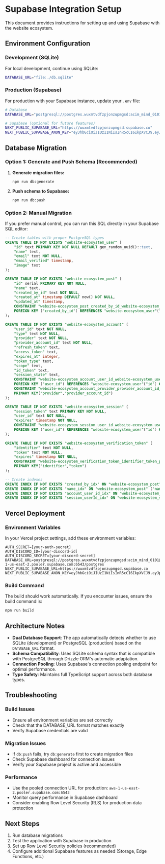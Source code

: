 # Supabase Integration Setup

This document provides instructions for setting up and using Supabase with the website ecosystem.

## Environment Configuration

### Development (SQLite)

For local development, continue using SQLite:

```bash
DATABASE_URL="file:./db.sqlite"
```

### Production (Supabase)

For production with your Supabase instance, update your `.env` file:

```bash
# Database
DATABASE_URL="postgresql://postgres.wuxmtvdfzpjonzupmgsd:acim_mind_0101@aws-1-us-east-2.pooler.supabase.com:6543/postgres"

# Supabase (optional for future features)
NEXT_PUBLIC_SUPABASE_URL="https://wuxmtvdfzpjonzupmgsd.supabase.co"
NEXT_PUBLIC_SUPABASE_ANON_KEY="eyJhbGciOiJIUzI1NiIsInR5cCI6IkpXVCJ9.eyJpc3MiOiJzdXBhYmFzZSIsInJlZiI6Ind1eG10dmRmenBqb256dXBtZ3NkIiwicm9sZSI6ImFub24iLCJpYXQiOjE3NTczNjM2NjIsImV4cCI6MjA3MjkzOTY2Mn0.uH4bWLJhyx3BJyc2Gz3MRhbA0b2hrOPWboIhAZJrJBc"
```

## Database Migration

### Option 1: Generate and Push Schema (Recommended)

1. **Generate migration files:**

   ```bash
   npm run db:generate
   ```

2. **Push schema to Supabase:**
   ```bash
   npm run db:push
   ```

### Option 2: Manual Migration

If you prefer manual control, you can run this SQL directly in your Supabase SQL editor:

```sql
-- Create tables with proper PostgreSQL types
CREATE TABLE IF NOT EXISTS "website-ecosystem_user" (
    "id" text PRIMARY KEY NOT NULL DEFAULT gen_random_uuid()::text,
    "name" text,
    "email" text NOT NULL,
    "email_verified" timestamp,
    "image" text
);

CREATE TABLE IF NOT EXISTS "website-ecosystem_post" (
    "id" serial PRIMARY KEY NOT NULL,
    "name" text,
    "created_by_id" text NOT NULL,
    "created_at" timestamp DEFAULT now() NOT NULL,
    "updated_at" timestamp,
    CONSTRAINT "website-ecosystem_post_created_by_id_website-ecosystem_user_id_fk"
    FOREIGN KEY ("created_by_id") REFERENCES "website-ecosystem_user"("id") ON DELETE NO ACTION ON UPDATE NO ACTION
);

CREATE TABLE IF NOT EXISTS "website-ecosystem_account" (
    "user_id" text NOT NULL,
    "type" text NOT NULL,
    "provider" text NOT NULL,
    "provider_account_id" text NOT NULL,
    "refresh_token" text,
    "access_token" text,
    "expires_at" integer,
    "token_type" text,
    "scope" text,
    "id_token" text,
    "session_state" text,
    CONSTRAINT "website-ecosystem_account_user_id_website-ecosystem_user_id_fk"
    FOREIGN KEY ("user_id") REFERENCES "website-ecosystem_user"("id") ON DELETE NO ACTION ON UPDATE NO ACTION,
    CONSTRAINT "website-ecosystem_account_provider_provider_account_id_pk"
    PRIMARY KEY("provider","provider_account_id")
);

CREATE TABLE IF NOT EXISTS "website-ecosystem_session" (
    "session_token" text PRIMARY KEY NOT NULL,
    "user_id" text NOT NULL,
    "expires" timestamp NOT NULL,
    CONSTRAINT "website-ecosystem_session_user_id_website-ecosystem_user_id_fk"
    FOREIGN KEY ("user_id") REFERENCES "website-ecosystem_user"("id") ON DELETE NO ACTION ON UPDATE NO ACTION
);

CREATE TABLE IF NOT EXISTS "website-ecosystem_verification_token" (
    "identifier" text NOT NULL,
    "token" text NOT NULL,
    "expires" timestamp NOT NULL,
    CONSTRAINT "website-ecosystem_verification_token_identifier_token_pk"
    PRIMARY KEY("identifier","token")
);

-- Create indexes
CREATE INDEX IF NOT EXISTS "created_by_idx" ON "website-ecosystem_post" ("created_by_id");
CREATE INDEX IF NOT EXISTS "name_idx" ON "website-ecosystem_post" ("name");
CREATE INDEX IF NOT EXISTS "account_user_id_idx" ON "website-ecosystem_account" ("user_id");
CREATE INDEX IF NOT EXISTS "session_userId_idx" ON "website-ecosystem_session" ("user_id");
```

## Vercel Deployment

### Environment Variables

In your Vercel project settings, add these environment variables:

```
AUTH_SECRET=[your-auth-secret]
AUTH_DISCORD_ID=[your-discord-id]
AUTH_DISCORD_SECRET=[your-discord-secret]
DATABASE_URL=postgresql://postgres.wuxmtvdfzpjonzupmgsd:acim_mind_0101@aws-1-us-east-2.pooler.supabase.com:6543/postgres
NEXT_PUBLIC_SUPABASE_URL=https://wuxmtvdfzpjonzupmgsd.supabase.co
NEXT_PUBLIC_SUPABASE_ANON_KEY=eyJhbGciOiJIUzI1NiIsInR5cCI6IkpXVCJ9.eyJpc3MiOiJzdXBhYmFzZSIsInJlZiI6Ind1eG10dmRmenBqb256dXBtZ3NkIiwicm9sZSI6ImFub24iLCJpYXQiOjE3NTczNjM2NjIsImV4cCI6MjA3MjkzOTY2Mn0.uH4bWLJhyx3BJyc2Gz3MRhbA0b2hrOPWboIhAZJrJBc
```

### Build Command

The build should work automatically. If you encounter issues, ensure the build command is:

```bash
npm run build
```

## Architecture Notes

- **Dual Database Support**: The app automatically detects whether to use SQLite (development) or PostgreSQL (production) based on the `DATABASE_URL` format.
- **Schema Compatibility**: Uses SQLite schema syntax that is compatible with PostgreSQL through Drizzle ORM's automatic adaptation.
- **Connection Pooling**: Uses Supabase's connection pooling endpoint for optimal performance.
- **Type Safety**: Maintains full TypeScript support across both database types.

## Troubleshooting

### Build Issues

- Ensure all environment variables are set correctly
- Check that the DATABASE_URL format matches exactly
- Verify Supabase credentials are valid

### Migration Issues

- If `db:push` fails, try `db:generate` first to create migration files
- Check Supabase dashboard for connection issues
- Verify your Supabase project is active and accessible

### Performance

- Use the pooled connection URL for production: `aws-1-us-east-2.pooler.supabase.com:6543`
- Monitor query performance in Supabase dashboard
- Consider enabling Row Level Security (RLS) for production data protection

## Next Steps

1. Run database migrations
2. Test the application with Supabase in production
3. Set up Row Level Security policies (recommended)
4. Configure additional Supabase features as needed (Storage, Edge Functions, etc.)
